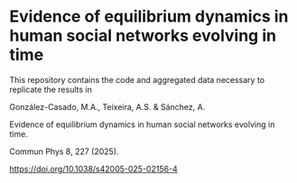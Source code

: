 # Evidence of equilibrium dynamics in human social networks evolving in time
This repository contains the code and aggregated data necessary to replicate the results in 

González-Casado, M.A., Teixeira, A.S. & Sánchez, A. 

Evidence of equilibrium dynamics in human social networks evolving in time. 

Commun Phys 8, 227 (2025). 

https://doi.org/10.1038/s42005-025-02156-4
